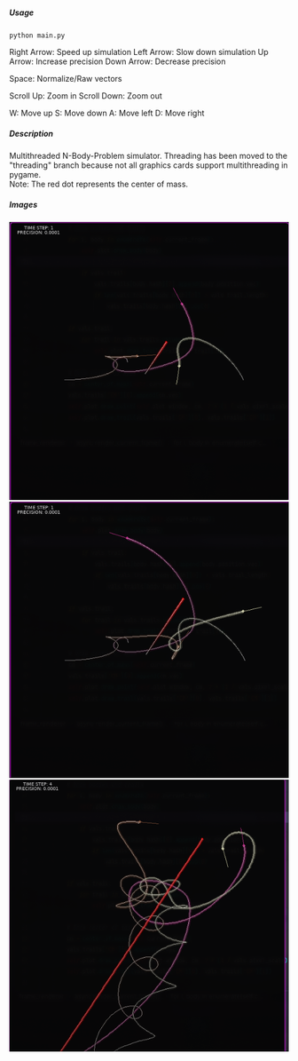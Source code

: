 ##### Usage
`python main.py`

Right Arrow: Speed up simulation
Left Arrow: Slow down simulation
Up Arrow: Increase precision
Down Arrow: Decrease precision

Space: Normalize/Raw vectors

Scroll Up: Zoom in
Scroll Down: Zoom out

W: Move up
S: Move down
A: Move left
D: Move right

##### Description
Multithreaded N-Body-Problem simulator. Threading has been moved to the "threading" branch because not all graphics cards support multithreading in pygame.  
Note: The red dot represents the center of mass.

##### Images
![](https://github.com/sidharthmrao/NBodySimulation/blob/master/Screenshots/2023-11-04-194315_hyprshot.png)
![](https://github.com/sidharthmrao/NBodySimulation/blob/master/Screenshots/2023-11-04-194323_hyprshot.png)
![](https://github.com/sidharthmrao/NBodySimulation/blob/master/Screenshots/2023-11-04-194356_hyprshot.png)
